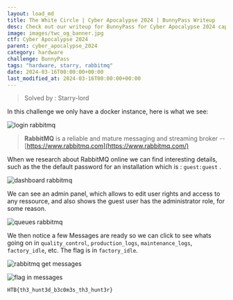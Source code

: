 ```yaml
---
layout: load_md
title: The White Circle | Cyber Apocalypse 2024 | BunnyPass Writeup
desc: Check out our writeup for BunnyPass for Cyber Apocalypse 2024 capture the flag competition.
image: images/twc_og_banner.jpg
ctf: Cyber Apocalypse 2024
parent: cyber_apocalypse_2024
category: hardware
challenge: BunnyPass
tags: "hardware, starry, rabbitmq"
date: 2024-03-16T00:00:00+00:00
last_modified_at: 2024-03-16T00:00:00+00:00
---
```



> Solved by : Starry-lord

In this challenge we only have a docker instance, here is what we see: 

![login rabbitmq](https://i.imgur.com/4uAi61N.png)

> **RabbitMQ** is a reliable and mature messaging and streaming broker
> -- [https://www.rabbitmq.com](https://www.rabbitmq.com/)

When we research about RabbitMQ online we can find interesting details, such as the the default password for an installation which is :
`guest:guest` .


![dashboard rabbitmq](https://i.imgur.com/VTip8Yo.png)


We can see an admin panel, which allows to edit user rights and access to any ressource, and also shows the guest user has the administrator role, for some reason. 


![queues rabbitmq](https://i.imgur.com/ZAuMwYd.png)


We then notice a few Messages are ready so we can click to see whats going on in `quality_control`, `production_logs`, `maintenance_logs`, `factory_idle`, etc. The flag is in `factory_idle`.


![rabbitmq get messages](https://i.imgur.com/NOlwfx0.png)

![flag in messages](https://i.imgur.com/h4ZZpj9.png)


```
HTB{th3_hunt3d_b3c0m3s_th3_hunt3r}
```

